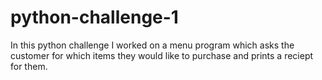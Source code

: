 # python-challenge-1

In this python challenge I worked on a menu program which asks the customer for which items they would like to purchase and prints a reciept for them.
